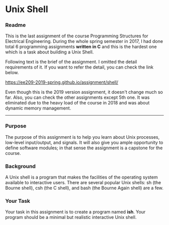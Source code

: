 # Unix Shell

### Readme

This is the last assignment of the course Programming Structures for Electrical Engineering. During the whole spring semester in 2017, I had done total 6 programming assignments **written in C** and this is the hardest one which is a task about building a Unix Shell.

Following text is the brief of the assignment. I omitted the detail requirements of it. If you want to refer the detail, you can check the link below.

<https://ee209-2019-spring.github.io/assignment/shell/>

Even though this is the 2019 version assignment, it doesn't change much so far. Also, you can check the other assignments except 5th one. It was eliminated due to the heavy load of the course in 2018 and was about dynamic memory management.

******

### Purpose

The  purpose of this assignment is to help you learn about Unix processes, low-level input/output, and signals. It will also give you ample opportunity to define software modules; in that sense the assignment is a capstone for the course.

### Background

A Unix shell is a program that makes the facilities of the operating system available to interactive users. There are several popular Unix shells: sh (the Bourne shell), csh (the C shell), and bash (the Bourne Again shell) are a few.

### Your Task

Your task in this assignment is to create a program named **ish**. Your program should be a minimal but realistic interactive Unix shell.
